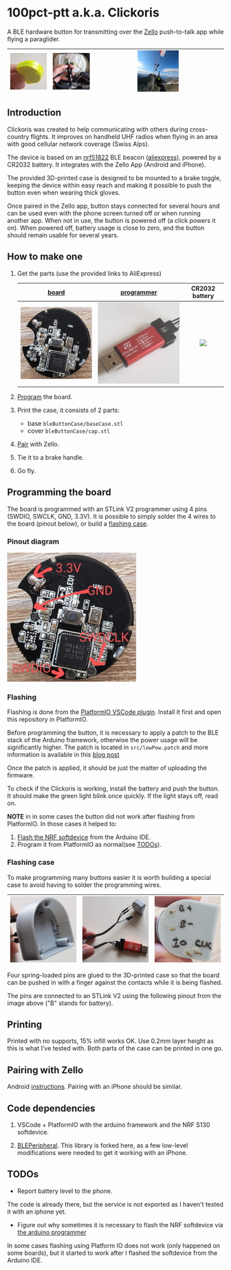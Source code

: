# 100pct-ptt a.k.a. Clickoris

A BLE hardware button for transmitting over the [Zello](http://zello.com) push-to-talk app while flying a
paraglider.

| <img src="pics/clickoris.jpg" width="300" style="width: 300px;max-height: 100%" />| <img src="pics/mounted.jpg"  width="300" style="width: 300px;max-height: 100%" />|<img src="pics/action.jpg"   width="300" style="width: 33%;max-height: 100%" />|
|-|-|-|

## Introduction

Clickoris was created to help communicating with others during cross-country flights.
It improves on handheld UHF radios when flying in an area with good cellular network
coverage (Swiss Alps).

The device is based on an [nrf51822](https://www.nordicsemi.com/products/nrf51822) BLE beacon
([aliexpress](https://www.aliexpress.com/item/32810276263.html)), powered by a CR2032 battery.
It integrates with the Zello App (Android and iPhone).

The provided 3D-printed case is designed to be mounted to a brake toggle, keeping the device within easy reach
and making it possible to push the button even when wearing thick gloves.

Once paired in the Zello app, button stays connected for several hours and can be used even
with the phone screen turned off or when running another app. When not in use, the button is powered
off (a click powers it on). When powered off, battery usage is close to zero, and the button
should remain usable for several years.

## How to make one

1. Get the parts (use the provided links to AliExpress)

    |[board](https://www.aliexpress.com/wholesale?SearchText=NRF51822+beacon)|[programmer](https://www.aliexpress.com/wholesale?SearchText=stlink+v2)|CR2032 battery|
    |:-:|:-:|:-:|
    |<img src="pics/board.jpg" width=300/>|<img src="pics/programmer.jpg" width=300/>|<img src="https://www.panasonic-batteries.com/sites/default/files/CR-2032EL1B_low_resolution-3942.jpg" width="300"/>|

1. [Program](#programming-the-board) the board.

1. Print the case, it consists of 2 parts:
    - base `bleButtonCase/baseCase.stl`
    - cover `bleButtonCase/cap.stl`

1. [Pair](#pairing-with-zello) with Zello.

1. Tie it to a brake handle.

1. Go fly.


## Programming the board

The board is programmed with an STLink V2 programmer using 4 pins (SWDIO, SWCLK, GND, 3.3V). It
is possible to simply solder the 4 wires to the board (pinout below), or build a [flashing case](#flashing-case).

### Pinout diagram 
<img src="pics/pinout.jpg" width=300/>

### Flashing

Flashing is done from the [PlatformIO VSCode plugin](https://platformio.org/). Install it first and open this repository in PlatformIO.

Before programming the button, it is necessary to apply a patch to the BLE stack of the Arduino
framework, otherwise the power usage will be significantly higher. The patch is located
in `src/lowPow.patch` and more information is available in this [blog post](https://www.iot-experiments.com/nrf51822-and-ble400/)

Once the patch is applied, it should be just the matter of uploading the firmware.

To check if the Clickoris is working, install the battery and push the button. It should make the green light blink once quickly.
If the light stays off, read on.

**NOTE** in in some cases the button did not work after flashing from PlatformIO. In those cases it
helped to:
1. [Flash the NRF softdevice](https://github.com/sandeepmistry/arduino-nRF5#flashing-a-softdevice) from the Arduino IDE.
1. Program it from PlatformIO as normal(see [TODOs](#todos)).


### Flashing case

To make programming many buttons easier it is worth building a special case to avoid having to solder the programming wires.

|<img src="pics/programmer_case.jpg" width=300/>|<img src="pics/full_programmer.jpg" width=300/>|<img src="pics/programmer_pinout.jpg" width=300/>|
|-|-|-|

Four spring-loaded pins are glued to the 3D-printed case so that the board can be pushed in with a finger against the contacts
while it is being flashed.

The pins are connected to an STLink V2 using the following pinout from the image above ("B" stands for battery).


## Printing

Printed with no supports, 15% infill works OK. Use 0.2mm layer height as this is what I've tested with. Both parts of the case
can be printed in one go.


## Pairing with Zello

Android [instructions](https://docs.google.com/document/d/1WHSKjbKlpSfUliMCR7onvabltsctEBkE9Yl1S6ZhOwA/edit). Pairing with an iPhone should be similar.


## Code dependencies

1. VSCode + PlatformIO with the arduino framework and the NRF S130 softdevice.

1. [BLEPeripheral](https://github.com/sandeepmistry/arduino-BLEPeripheral).
This library is forked here, as a few low-level modifications were needed to get it working with an iPhone. 


## TODOs

- Report battery level to the phone.

The code is already there, but the service is not exported as I haven't tested it with an iphone yet.

- Figure out why sometimes it is necessary to flash the NRF softdevice via [the arduino programmer](https://github.com/sandeepmistry/arduino-nRF5)

In some cases flashing using Platform IO does not work (only happened on some boards), but it started to work
after I flashed the softdevice from the Arduino IDE.
